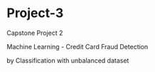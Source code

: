 # Project-3
Capstone Project 2

Machine Learning - 
Credit Card Fraud Detection 

by Classification with unbalanced dataset
